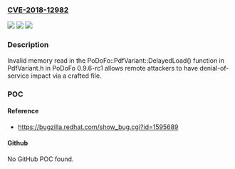 ### [CVE-2018-12982](https://cve.mitre.org/cgi-bin/cvename.cgi?name=CVE-2018-12982)
![](https://img.shields.io/static/v1?label=Product&message=n%2Fa&color=blue)
![](https://img.shields.io/static/v1?label=Version&message=n%2Fa&color=blue)
![](https://img.shields.io/static/v1?label=Vulnerability&message=n%2Fa&color=brighgreen)

### Description

Invalid memory read in the PoDoFo::PdfVariant::DelayedLoad() function in PdfVariant.h in PoDoFo 0.9.6-rc1 allows remote attackers to have denial-of-service impact via a crafted file.

### POC

#### Reference
- https://bugzilla.redhat.com/show_bug.cgi?id=1595689

#### Github
No GitHub POC found.


